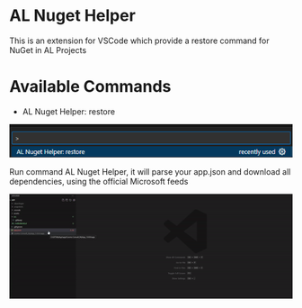# AL Nuget Helper

This is an extension for VSCode which provide a restore command for NuGet in AL Projects

# Available Commands
- AL Nuget Helper: restore

![Screenshot of the command](https://raw.githubusercontent.com/PatrickSchiefer/AL-Nuget-Helper/refs/heads/main/media/RestoreCommand.png)

Run command AL Nuget Helper, it will parse your app.json and download all dependencies, using the official Microsoft feeds


![Video demonstrating the use of AL Nuget Helper](https://raw.githubusercontent.com/PatrickSchiefer/AL-Nuget-Helper/refs/heads/main/media/downloadSymbols.gif)